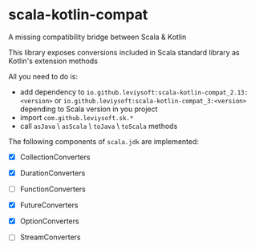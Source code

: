 # scala-kotlin-compat

A missing compatibility bridge between Scala & Kotlin

This library exposes conversions included in Scala standard library as Kotlin's extension methods

All you need to do is:
- add dependency to `io.github.leviysoft:scala-kotlin-compat_2.13:<version>` or `io.github.leviysoft:scala-kotlin-compat_3:<version>` depending to Scala version in you project
- import `com.github.leviysoft.sk.*`
- call `asJava` \ `asScala` \ `toJava` \ `toScala` methods

The following components of `scala.jdk` are implemented:
- [x] CollectionConverters
- [x] DurationConverters
- [ ] FunctionConverters
- [x] FutureConverters
- [x] OptionConverters
- [ ] StreamConverters
 